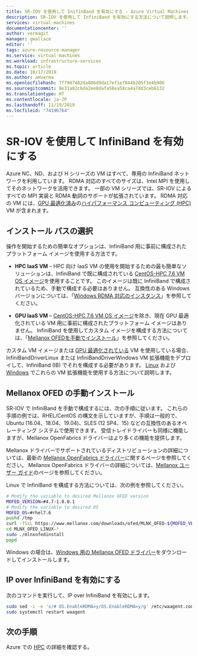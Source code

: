 ```yaml
---
title: SR-IOV を使用して InifinBand を有効にする - Azure Virtual Machines | Microsoft Docs
description: SR-IOV を使用して InfiniBand を有効にする方法について説明します。
services: virtual-machines
documentationcenter: ''
author: vermagit
manager: gwallace
editor: ''
tags: azure-resource-manager
ms.service: virtual-machines
ms.workload: infrastructure-services
ms.topic: article
ms.date: 10/17/2019
ms.author: amverma
ms.openlocfilehash: 7f7907482da886d9da17ef1e7844b205f3e4b906
ms.sourcegitcommit: 8e31a82c6da2ee8dafa58ea58ca4a7dd3ceb6132
ms.translationtype: HT
ms.contentlocale: ja-JP
ms.lasthandoff: 11/19/2019
ms.locfileid: "74196764"
---
```

# <a name="enable-infiniband-with-sr-iov"></a>SR-IOV を使用して InfiniBand を有効にする

Azure NC、ND、および H シリーズの VM はすべて、専用の InfiniBand ネットワークを利用しています。 RDMA 対応のすべてのサイズは、Intel MPI を使用してそのネットワークを活用できます。 一部の VM シリーズでは、SR-IOV によるすべての MPI 実装と RDMA 動詞のサポートが拡張されています。 RDMA 対応の VM には、[GPU 最適化済み](https://docs.microsoft.com/azure/virtual-machines/linux/sizes-gpu)の[ハイパフォーマンス コンピューティング (HPC)](https://docs.microsoft.com/azure/virtual-machines/linux/sizes-hpc) VM が含まれます。

## <a name="choose-your-installation-path"></a>インストール パスの選択

操作を開始するための簡単なオプションは、InfiniBand 用に事前に構成されたプラットフォーム イメージを使用する方法です。

- **HPC IaaS VM** – HPC 向け IaaS VM の使用を開始するための最も簡単なソリューションは、InfiniBand で既に構成されている [CentOS-HPC 7.6 VM OS イメージ](https://techcommunity.microsoft.com/t5/Azure-Compute/CentOS-HPC-VM-Image-for-SR-IOV-enabled-Azure-HPC-VMs/ba-p/665557)を使用することです。 このイメージは既に InfiniBand で構成されているため、手動で構成する必要はありません。 互換性のある Windows バージョンについては、「[Windows RDMA 対応のインスタンス](https://docs.microsoft.com/azure/virtual-machines/windows/sizes-hpc#rdma-capable-instances)」を参照してください。

- **GPU IaaS VM** – [CentOS-HPC 7.6 VM OS イメージ](https://techcommunity.microsoft.com/t5/Azure-Compute/CentOS-HPC-VM-Image-for-SR-IOV-enabled-Azure-HPC-VMs/ba-p/665557)を除き、現在 GPU 最適化されている VM 用に事前に構成されたプラットフォーム イメージはありません。 InfiniBand を使用してカスタム イメージを構成する方法については、「[Mellanox OFEDを手動でインストール](#manually-install-mellanox-ofed)」を参照してください。

カスタム VM イメージまたは [GPU 最適化されている](https://docs.microsoft.com/azure/virtual-machines/linux/sizes-gpu) VM を使用している場合、InfiniBandDriverLinux または InfiniBandDriverWindows VM 拡張機能をデプロイして、InfiniBand (IB) でそれを構成する必要があります。 [Linux](https://docs.microsoft.com/azure/virtual-machines/linux/sizes-hpc#rdma-capable-instances) および [Windows](https://docs.microsoft.com/azure/virtual-machines/windows/sizes-hpc#rdma-capable-instances) でこれらの VM 拡張機能を使用する方法について説明します。

## <a name="manually-install-mellanox-ofed"></a>Mellanox OFED の手動インストール

SR-IOV で InfiniBand を手動で構成するには、次の手順に従います。 これらの手順の例では、RHEL/CentOS の構文を示していますが、手順は一般的で、Ubuntu (16.04、18.04、19.04)、SLES (12 SP4、15) などの互換性のあるオペレーティング システムで使用できます。 受信トレイドライバーも同様に機能しますが、Mellanox OpenFabrics ドライバーはより多くの機能を提供します。

Mellanox ドライバーでサポートされているディストリビューションの詳細については、最新の [Mellanox OpenFabrics ドライバー](https://www.mellanox.com/page/products_dyn?product_family=26)に関するページを参照してください。 Mellanox OpenFabrics ドライバーの詳細については、[Mellanox ユーザー ガイド](https://docs.mellanox.com/category/mlnxofedib)のページを参照してください。

Linux で InfiniBand を構成する方法については、次の例を参照してください。

```bash
# Modify the variable to desired Mellanox OFED version
MOFED_VERSION=#4.7-1.0.0.1
# Modify the variable to desired OS
MOFED_OS=#rhel7.6
pushd /tmp
curl -fSsL https://www.mellanox.com/downloads/ofed/MLNX_OFED-${MOFED_VERSION}/MLNX_OFED_LINUX-${MOFED_VERSION}-${MOFED_OS}-x86_64.tgz | tar -zxpf -
cd MLNX_OFED_LINUX-*
sudo ./mlnxofedinstall
popd
```

Windows の場合は、[Windows 用の Mellanox OFED ドライバー](https://www.mellanox.com/page/products_dyn?product_family=32&menu_section=34)をダウンロードしてインストールします。

## <a name="enable-ip-over-infiniband"></a>IP over InfiniBand を有効にする

次のコマンドを実行して、IP over InfiniBand を有効にします。

```bash
sudo sed -i -e 's/# OS.EnableRDMA=y/OS.EnableRDMA=y/g' /etc/waagent.conf
sudo systemctl restart waagent
```

## <a name="next-steps"></a>次の手順

Azure での [HPC](https://docs.microsoft.com/azure/architecture/topics/high-performance-computing/) の詳細を確認する。
